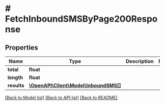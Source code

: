 # # FetchInboundSMSByPage200Response

## Properties

Name | Type | Description | Notes
------------ | ------------- | ------------- | -------------
**total** | **float** |  |
**length** | **float** |  |
**results** | [**\OpenAPI\Client\Model\InboundSMS[]**](InboundSMS.md) |  |

[[Back to Model list]](../../README.md#models) [[Back to API list]](../../README.md#endpoints) [[Back to README]](../../README.md)
